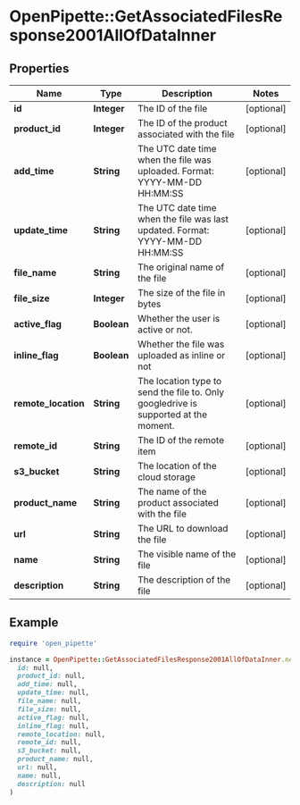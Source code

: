 # OpenPipette::GetAssociatedFilesResponse2001AllOfDataInner

## Properties

| Name | Type | Description | Notes |
| ---- | ---- | ----------- | ----- |
| **id** | **Integer** | The ID of the file | [optional] |
| **product_id** | **Integer** | The ID of the product associated with the file | [optional] |
| **add_time** | **String** | The UTC date time when the file was uploaded. Format: YYYY-MM-DD HH:MM:SS | [optional] |
| **update_time** | **String** | The UTC date time when the file was last updated. Format: YYYY-MM-DD HH:MM:SS | [optional] |
| **file_name** | **String** | The original name of the file | [optional] |
| **file_size** | **Integer** | The size of the file in bytes | [optional] |
| **active_flag** | **Boolean** | Whether the user is active or not. | [optional] |
| **inline_flag** | **Boolean** | Whether the file was uploaded as inline or not | [optional] |
| **remote_location** | **String** | The location type to send the file to. Only googledrive is supported at the moment. | [optional] |
| **remote_id** | **String** | The ID of the remote item | [optional] |
| **s3_bucket** | **String** | The location of the cloud storage | [optional] |
| **product_name** | **String** | The name of the product associated with the file | [optional] |
| **url** | **String** | The URL to download the file | [optional] |
| **name** | **String** | The visible name of the file | [optional] |
| **description** | **String** | The description of the file | [optional] |

## Example

```ruby
require 'open_pipette'

instance = OpenPipette::GetAssociatedFilesResponse2001AllOfDataInner.new(
  id: null,
  product_id: null,
  add_time: null,
  update_time: null,
  file_name: null,
  file_size: null,
  active_flag: null,
  inline_flag: null,
  remote_location: null,
  remote_id: null,
  s3_bucket: null,
  product_name: null,
  url: null,
  name: null,
  description: null
)
```

